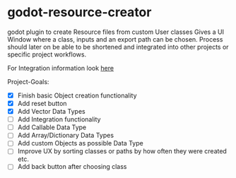 # godot-resource-creator

godot plugin to create Resource files from custom User classes
Gives a UI Window where a class, inputs and an export path can be chosen.
Process should later on be able to be shortened and integrated into other projects or specific project workflows.

For Integration information look [here](Integration.md)

Project-Goals:

- [x] Finish basic Object creation functionality
- [x] Add reset button
- [x] Add Vector Data Types
- [ ] Add Integration functionality
- [ ] Add Callable Data Type
- [ ] Add Array/Dictionary Data Types
- [ ] Add custom Objects as possible Data Type
- [ ] Improve UX by sorting classes or paths by how often they were created etc.
- [ ] Add back button after choosing class
